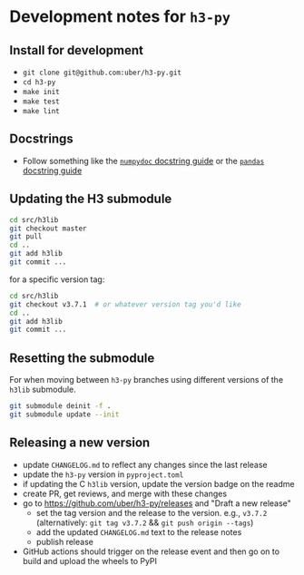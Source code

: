 # Development notes for `h3-py`

## Install for development

- `git clone git@github.com:uber/h3-py.git`
- `cd h3-py`
- `make init`
- `make test`
- `make lint`


## Docstrings

- Follow something like the [`numpydoc` docstring guide](https://numpydoc.readthedocs.io/en/latest/format.html)
  or the [`pandas` docstring guide](https://python-sprints.github.io/pandas/guide/pandas_docstring.html)

## Updating the H3 submodule

```sh
cd src/h3lib
git checkout master
git pull
cd ..
git add h3lib
git commit ...
```

for a specific version tag:

```sh
cd src/h3lib
git checkout v3.7.1  # or whatever version tag you'd like
cd ..
git add h3lib
git commit ...
```

## Resetting the submodule

For when moving between `h3-py` branches using different versions of the
`h3lib` submodule.

```sh
git submodule deinit -f .
git submodule update --init
```

## Releasing a new version

- update `CHANGELOG.md` to reflect any changes since the last release
- update the `h3-py` version in `pyproject.toml`
- if updating the C `h3lib` version, update the version badge on the readme
- create PR, get reviews, and merge with these changes
- go to https://github.com/uber/h3-py/releases and "Draft a new release"
    - set the tag version and the release to the version. e.g., `v3.7.2`
      (alternatively: `git tag v3.7.2` && `git push origin --tags`)
    - add the updated `CHANGELOG.md` text to the release notes
    - publish release
- GitHub actions should trigger on the release event and then go on to build
  and upload the wheels to PyPI

